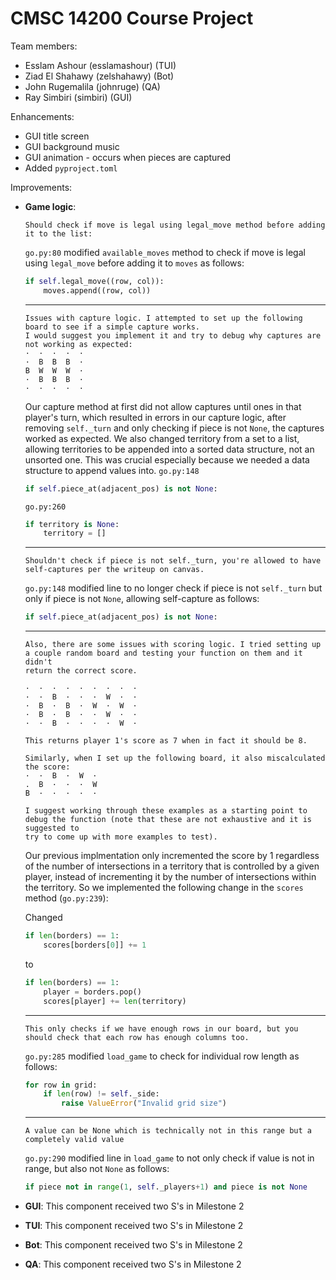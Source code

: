 # CMSC 14200 Course Project

Team members:
- Esslam Ashour (esslamashour) (TUI)
- Ziad El Shahawy (zelshahawy) (Bot)
- John Rugemalila (johnruge) (QA)
- Ray Simbiri (simbiri) (GUI)

Enhancements:
- GUI title screen
- GUI background music
- GUI animation - occurs when pieces are captured
- Added `pyproject.toml`

Improvements:
* **Game logic**:

  ```
  Should check if move is legal using legal_move method before adding it to the list:
  ```

  ``go.py:80`` modified ``available_moves`` method to check if move is legal using ``legal_move`` before adding it to ``moves`` as follows:
  ```python
  if self.legal_move((row, col)):
      moves.append((row, col))
  ```

  ______________

  ```
  Issues with capture logic. I attempted to set up the following board to see if a simple capture works.
  I would suggest you implement it and try to debug why captures are not working as expected:
  ·  ·  ·  ·  ·
  ·  B  B  B  ·
  B  W  W  W  ·
  ·  B  B  B  ·
  ·  ·  ·  ·  ·
  ```
  
  Our capture method at first did not allow captures until ones in that player's
  turn, which resulted in errors in our capture logic, after removing `self._turn` and only checking if piece is not `None`, the captures worked as expected.
  We also changed territory from a set to a list, allowing territories to be appended
  into a sorted data structure, not an unsorted one. This was crucial especially because
  we needed a data structure to append values into.
  `go.py:148`
  ```python
  if self.piece_at(adjacent_pos) is not None:
  ```

  `go.py:260`
  ```python
  if territory is None:
      territory = []
  ```
  ______________

  ```
  Shouldn't check if piece is not self._turn, you're allowed to have self-captures per the writeup on canvas.
  ```

  ``go.py:148`` modified line to no longer check if piece is not `self._turn` but only if piece is not `None`, allowing self-capture as follows:
  ```python
  if self.piece_at(adjacent_pos) is not None:
  ```

  ______________
  ```
  Also, there are some issues with scoring logic. I tried setting up a couple random board and testing your function on them and it didn't
  return the correct score.

  ·  ·  ·  ·  ·  ·  ·  ·  ·
  ·  ·  B  ·  ·  ·  W  ·  ·
  ·  B  ·  B  ·  W  ·  W  ·
  ·  B  ·  B  ·  ·  W  ·  ·
  ·  ·  B  ·  ·  ·  ·  W  ·

  This returns player 1's score as 7 when in fact it should be 8.

  Similarly, when I set up the following board, it also miscalculated the score:
  ·  ·  B  ·  W  ·
  .  B  ·  ·  ·  W
  B  ·  ·  ·  ·  ·

  I suggest working through these examples as a starting point to debug the function (note that these are not exhaustive and it is suggested to
  try to come up with more examples to test).
  ```

  Our previous implmentation only incremented the score by 1 regardless of the number of intersections in a territory that is controlled by a given player,
  instead of incrementing it by the number of intersections within the territory. So we implemented the following change in the `scores` method (`go.py:239`):

  Changed
  
  ```python
  if len(borders) == 1:
      scores[borders[0]] += 1
  ```
  
  to
  
  ```python
  if len(borders) == 1:
      player = borders.pop()
      scores[player] += len(territory)
  ```
  ______________
  ```
  This only checks if we have enough rows in our board, but you should check that each row has enough columns too.
  ```

  ``go.py:285`` modified `load_game` to check for individual row length as follows:
  ```python
  for row in grid:
      if len(row) != self._side:
          raise ValueError("Invalid grid size")
  ```
  ______________


  ```
  A value can be None which is technically not in this range but a completely valid value
  ```

  ``go.py:290`` modified line in `load_game` to not only check if value is not in range, but also not `None` as follows:
  ```python
  if piece not in range(1, self._players+1) and piece is not None
  ```

* **GUI**:
  This component received two S's in Milestone 2

* **TUI**:
  This component received two S's in Milestone 2

* **Bot**:
  This component received two S's in Milestone 2

* **QA**:
  This component received two S's in Milestone 2

